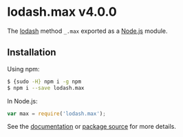 # lodash.max v4.0.0

The [lodash](https://lodash.com/) method `_.max` exported as a [Node.js](https://nodejs.org/) module.

## Installation

Using npm:
```bash
$ {sudo -H} npm i -g npm
$ npm i --save lodash.max
```

In Node.js:
```js
var max = require('lodash.max');
```

See the [documentation](https://lodash.com/docs#max) or [package source](https://github.com/lodash/lodash/blob/4.0.0-npm-packages/lodash.max) for more details.
